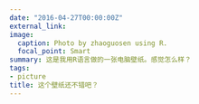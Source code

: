 ```yaml
---
date: "2016-04-27T00:00:00Z"
external_link: 
image:
  caption: Photo by zhaoguosen using R.
  focal_point: Smart
summary: 这是我用R语言做的一张电脑壁纸。感觉怎么样？
tags:
- picture
title: 这个壁纸还不错吧？
---
```

